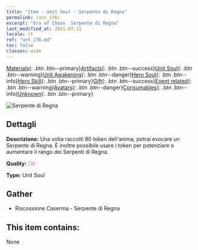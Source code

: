 ```yaml
---
title: "Item - Unit Soul - Serpente di Regna"
permalink: /unt_276/
excerpt: "Era of Chaos  Serpente di Regna"
last_modified_at: 2021-07-21
locale: it
ref: "unt_276.md"
toc: false
classes: wide
---
```

 [Materials](/ItemsIT/){: .btn .btn--primary}[Artifacts](/ItemsIT/Artifacts/){: .btn .btn--success}[Unit Soul](/ItemsIT/UnitSoul/){: .btn .btn--warning}[Unit Awakening](/ItemsIT/UnitAwakening/){: .btn .btn--danger}[Hero Soul](/ItemsIT/HeroSoul/){: .btn .btn--info}[Hero Skill](/ItemsIT/HeroSkill/){: .btn .btn--primary}[Gift](/ItemsIT/Gift/){: .btn .btn--success}[Event related](/ItemsIT/Events/){: .btn .btn--warning}[Avatars](/ItemsIT/Avatars/){: .btn .btn--danger}[Consumables](/ItemsIT/Consumables/){: .btn .btn--info}[Unknown](/ItemsIT/Unknown/){: .btn .btn--primary}

 ![Serpente di Regna](/images/u/ti_yurenyongshi.jpg)

## Dettagli
 **Descrizione:** Una volta raccolti 80 token dell'anima, potrai evocare un Serpente di Regna. È inoltre possibile usare i token per potenziare o aumentare il rango dei Serpenti di Regna.

 **Quality:** <span style="color: #DA70D6">OK</span>

 **Type:** Unit Soul

## Gather

*    Riscossione Caserma - Serpente di Regna 

## This item contains:

  None


